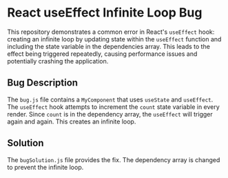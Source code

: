 # React useEffect Infinite Loop Bug

This repository demonstrates a common error in React's `useEffect` hook: creating an infinite loop by updating state within the `useEffect` function and including the state variable in the dependencies array. This leads to the effect being triggered repeatedly, causing performance issues and potentially crashing the application.

## Bug Description
The `bug.js` file contains a `MyComponent` that uses `useState` and `useEffect`. The `useEffect` hook attempts to increment the `count` state variable in every render. Since `count` is in the dependency array, the `useEffect` will trigger again and again. This creates an infinite loop.

## Solution
The `bugSolution.js` file provides the fix.  The dependency array is changed to prevent the infinite loop. 